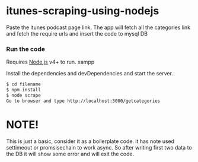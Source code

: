 # itunes-scraping-using-nodejs
Paste the itunes podcast page link. The app will fetch all the categories link and fetch the require urls and insert the code to mysql DB
 
### Run the code

Requires [Node.js](https://nodejs.org/) v4+ to run.
xampp

Install the dependencies and devDependencies and start the server.

```sh
$ cd filename
$ npm install 
$ node scrape
Go to browser and type http://localhost:3000/getcategories
```

# NOTE!
 This is just a basic, consider it as a boilerplate code. it has note used settimeout or promsisechain to work async. So after writing first two data to the DB it will show some error and will exit the code.
